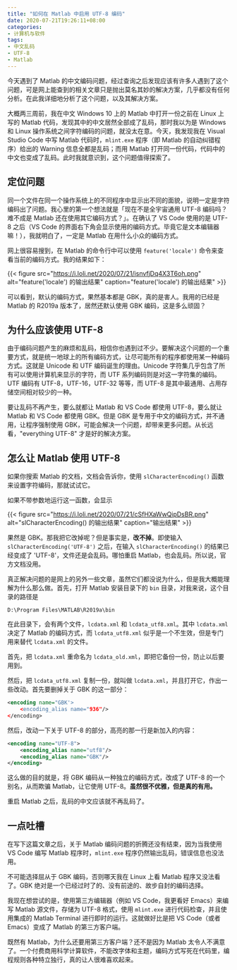 ```yaml
---
title: "如何在 Matlab 中启用 UTF-8 编码"
date: 2020-07-21T19:26:11+08:00
categories:
- 计算机与软件
tags:
- 中文乱码
- UTF-8
- Matlab
---
```


今天遇到了 Matlab 的中文编码问题，经过查询之后发现应该有许多人遇到了这个问题，可是网上能查到的相关文章只是抛出莫名其妙的解决方案，几乎都没有任何分析。在此我详细地分析了这个问题，以及其解决方案。

<!--more-->

大概两三周前，我在中文 Windows 10 上的 Matlab 中打开一份之前在 Linux 上写的 Matlab 代码，发现其中的中文居然全部成了乱码，那时我以为是 Windows 和 Linux 操作系统之间字符编码的问题，就没太在意。今天，我发现我在 Visual Studio Code 中写 Matlab 代码时，`mlint.exe` 程序（即 Matlab 的自动纠错程序）给出的 Warning 信息全都是乱码；而用 Matlab 打开同一份代码，代码中的中文也变成了乱码。此时我就意识到，这个问题值得探索了。

## 定位问题

同一个文件在同一个操作系统上的不同程序中显示出不同的面貌，说明一定是字符编码出了问题。我心里的第一个想法就是「现在不是全宇宙通用 UTF-8 编码吗？难不成是 Matlab 还在使用其它编码方式？」。在确认了 VS Code 使用的是 UTF-8 之后（VS Code 的界面右下角会显示使用的编码方式。毕竟它是文本编辑器嘛！），我就明白了，一定是 Matlab 在用什么小众的编码方式。

网上很容易搜到，在 Matlab 的命令行中可以使用 `feature('locale')` 命令来查看当前的编码方式。我的结果如下：

{{< figure src="https://i.loli.net/2020/07/21/isnvfjDq4X3T6oh.png" alt="feature('locale') 的输出结果" caption="feature('locale') 的输出结果" >}}

可以看到，默认的编码方式，果然基本都是 GBK，真的是害人。我用的已经是 Matlab 的 R2019a 版本了，居然还默认使用 GBK 编码，这是多么顽固？

## 为什么应该使用 UTF-8

由于编码问题产生的麻烦和乱码，相信你也遇到过不少。要解决这个问题的一个重要方式，就是统一地球上的所有编码方式，让尽可能所有的程序都使用某一种编码方式。这就是 Unicode 和 UTF 编码诞生的理由。Unicode 字符集几乎包含了所有可以使用计算机来显示的字符，而 UTF 系列编码则是对这一字符集的编码。UTF 编码有 UTF-8，UTF-16，UTF-32 等等，而 UTF-8 是其中最通用、占用存储空间相对较少的一种。

要让乱码不再产生，要么就都让 Matlab 和 VS Code 都使用 UTF-8，要么就让 Matlab 和 VS Code 都使用 GBK。但是 GBK 是专用于中文的编码方式，并不通用，让程序强制使用 GBK，可能会解决一个问题，却带来更多问题。从长远看，"everything UTF-8" 才是好的解决方案。

## 怎么让 Matlab 使用 UTF-8

如果你搜索 Matlab 的文档，文档会告诉你，使用 `slCharacterEncoding()` 函数来设置字符编码，那就试试它。

如果不带参数地运行这一函数，会显示

{{< figure src="https://i.loli.net/2020/07/21/cSfHXaWwQipDsBR.png" alt="slCharacterEncoding() 的输出结果" caption="输出结果" >}}

果然是 GBK。那我把它改掉呢？但是事实是，**改不掉**。即使输入 `slCharacterEncoding('UTF-8')` 之后，在输入 `slCharacterEncoding()` 的结果已经变成了 'UTF-8'，文件还是会乱码。哪怕重启 Matlab，也会乱码。所以说，官方文档没用。

真正解决问题的是网上的另外一些文章，虽然它们都没说为什么，但是我大概能理解为什么那么做。首先，打开 Matlab 安装目录下的 `bin` 目录，对我来说，这个目录的路径是

```
D:\Program Files\MATLAB\R2019a\bin
```

在此目录下，会有两个文件，`lcdata.xml` 和 `lcdata_utf8.xml`。其中 `lcdata.xml` 决定了 Matlab 的编码方式，而 `lcdata_utf8.xml` 似乎是一个不生效，但是专门用来替代 `lcdata.xml` 的文件。

首先，把 `lcdata.xml` 重命名为 `lcdata_old.xml`，即把它备份一份，防止以后要用到。

然后，把 `lcdata_utf8.xml` 复制一份，就叫做 `lcdata.xml`，并且打开它，作出一些改动。首先要删掉关于 GBK 的这一部分：

```xml
<encoding name="GBK'>
    <encoding_alias name="936"/>
</encoding>
```

然后，改动一下关于 UTF-8 的部分，高亮的那一行是新加入的内容：

```xml {hl_lines=[3]}
<encoding name="UTF-8">
    <encoding_alias name="utf8"/>
    <encoding_alias name="GBK"/> 
</encoding>
```

这么做的目的就是，将 GBK 编码从一种独立的编码方式，改成了 UTF-8 的一个别名，从而欺骗 Matlab，让它使用 UTF-8。**虽然很不优雅，但是真的有用。**

重启 Matlab 之后，乱码的中文应该就不再乱码了。

## 一点吐槽

在写下这篇文章之后，关于 Matlab 编码问题的折腾还没有结束，因为当我使用 VS Code 编写 Matlab 程序时，`mlint.exe` 程序仍然输出乱码，错误信息也没法用。

不可能选择屈从于 GBK 编码，否则哪天我在 Linux 上看 Matlab 程序又没法看了。GBK 绝对是一个已经过时了的、没有前途的、故步自封的编码选择。

我现在想尝试的是，使用第三方编辑器（例如 VS Code，我更看好 Emacs）来编写 Matlab 源文件，存储为 UTF-8 格式，使用 `mlint.exe` 进行代码检查，并且使用集成的 Matlab Terminal 进行即时的运行。这就做好比是把 VS Code（或者 Emacs）变成了 Matlab 的第三方客户端。

既然有 Matlab，为什么还要用第三方客户端？还不是因为 Matlab 太令人不满意了。一个付费商用科学计算软件，不能改字体和主题，编码方式写死在代码里，编程规则各种特立独行，真的让人很难喜欢起来。